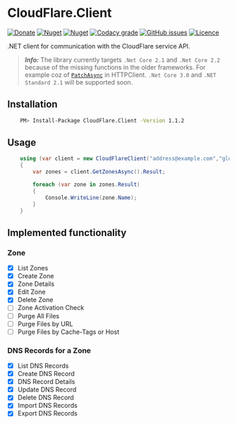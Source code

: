 # CloudFlare.Client

[![Donate](https://img.shields.io/badge/Donate-PayPal-green.svg)](https://www.paypal.com/cgi-bin/webscr?cmd=_donations&business=zgmode%40gmail.com&currency_code=USD&source=url)
[![Nuget](https://img.shields.io/nuget/v/CloudFlare.Client.svg)](https://www.nuget.org/packages/CloudFlare.Client/)
[![Nuget](https://img.shields.io/nuget/dt/Cloudflare.Client.svg)](https://www.nuget.org/packages/CloudFlare.Client/)
[![Codacy grade](https://img.shields.io/codacy/grade/0ad1b06d9bbd4c849715223677667ddf.svg)](#)
[![GitHub issues](https://img.shields.io/github/issues-raw/zingz0r/Cloudflare.Client.svg)](https://github.com/zingz0r/CloudFlare.Client/issues)
[![Licence](https://img.shields.io/badge/licanse-CC%20BY--NC--ND%204.0-yellowgreen.svg)](https://creativecommons.org/licenses/by-nc-nd/4.0/legalcode.txt)

.NET client for communication with the CloudFlare service API.

> **_Info:_**  The library currently targets `.Net Core 2.1` and `.Net Core 2.2` because of the missing functions in the older frameworks.
> For example coz of [`PatchAsync`](https://docs.microsoft.com/en-us/dotnet/api/system.net.http.httpclient.patchasync?view=netstandard-2.1) in HTTPClient. `.Net Core 3.0` and `.NET Standard 2.1` will be supported soon. 

## Installation

```bash
    PM> Install-Package CloudFlare.Client -Version 1.1.2
```

## Usage

```csharp
    using (var client = new CloudFlareClient("address@example.com","globalApiKeyFromCF"))
    {
        var zones = client.GetZonesAsync().Result;

        foreach (var zone in zones.Result)
        {
            Console.WriteLine(zone.Name);
        }
    }
```

## Implemented functionality

### Zone

-   [x] List Zones
-   [x] Create Zone
-   [x] Zone Details
-   [x] Edit Zone
-   [x] Delete Zone
-   [ ] Zone Activation Check
-   [ ] Purge All Files
-   [ ] Purge Files by URL
-   [ ] Purge Files by Cache-Tags or Host  

### DNS Records for a Zone

-   [x] List DNS Records
-   [x] Create DNS Record
-   [x] DNS Record Details
-   [x] Update DNS Record
-   [x] Delete DNS Record
-   [x] Import DNS Records
-   [x] Export DNS Records
